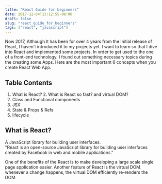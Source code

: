 ```yaml
---
title: "React Guide for beginners"
date: 2017-12-04T13:12:55-08:00
draft: false
slug: "react_guide_for_beginners"
tags: ["react", "javascript"]
---
```


Now 2017, Although It has been for over 4 years from the Initial release of React, I haven't introduced it to my projects yet. I want to learn so that I dive into React and implemented some projects. In order to get used to the one of a front-end technology.
I found out something necessary topics during the creating some Apps. Here are the most important 6 concepts when you create React Web App.

## Table Contents
1. What is React?
	2. What is React so fast? and virtual DOM?
2. Class and Functional components
3. JSX
4. State & Props & Refs
5. lifecycle

## What is React?
A JavaScript library for building user interfaces.  
"React is an open-source JavaScript library for building user interfaces created by Facebook in web and mobile applications."

One of the benefits of the React is to make developing a large scale single page application easier.
Another feature of React is the virtual DOM. whenever a change happens, the virtual DOM efficiently re-renders the DOM.






